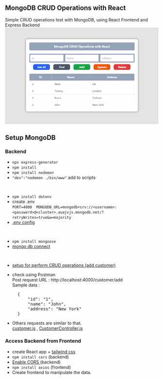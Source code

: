 ## MongoDB CRUD Operations with React

Simple CRUD operations test with MongoDB, using React Frontend and Express Backend
<img src='mongo-crud-preview.png'>

## Setup MongoDB 

### Backend

* `npx express-generator`
* `npm install`
* `npm install nodemon`
* `"dev":"nodemon ./bin/www"` add to scripts

<br>

* `npm install dotenv`
* create .env <br>
`PORT=4000 
MONGODB_URL=mongodb+srv://<username>:<password>@<cluster>.auajvjv.mongodb.net/?retryWrites=true&w=majority` 
* <a href='https://github.com/TheMIU/mongo-crud/commit/f7c78d903e7c66d1cbfeb173398879d9556739b3'> .env config </a>

<br>

* `npm install mongoose`
* <a href='https://github.com/TheMIU/mongo-crud/commit/9d656bc4f5bae7e8e0fe6e05a5e21d09b54f55f8'> mongo db connect </a>

<br>

* <a href='https://github.com/TheMIU/mongo-crud/commit/8ad4a9407731fa24255f473fd51a76abea3b9a65'> setup for perform CRUD operations (add customer) </a>
* check using Postman <br>
Post request URL : http://localhost:4000/customer/add  <br>
Sample data : 
    <pre>
    {
        "id": "1",
        "name": "John",
        "address": "New York"
    }</pre>

* Others requests are similar to that.  
<a href='https://github.com/TheMIU/mongo-crud/blob/main/backend/routes/customer.js'> customer.js</a> , 
<a href='https://github.com/TheMIU/mongo-crud/blob/main/backend/controller/CustomerController.js'> CustomerController.js </a>

### Access Backend from Frontend

* create React app + <a href='https://docs.google.com/document/d/10LhKBZAp48qX8Ssb3ZdXgjIVL45jjLGOTNbuDSRcqvc/edit#heading=h.1vwgs3kdd3ny'> tailwind css </a>
* `npm install cors` (backend)
* <a href='https://github.com/TheMIU/mongo-crud/commit/d3185154471efbe1b581442875e21f84a42a962f'> Enable CORS </a> (backend)
* `npm install axios` (frontend) 
* Create frontend to manipulate the data.
